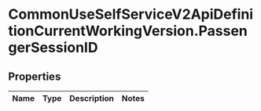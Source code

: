 # CommonUseSelfServiceV2ApiDefinitionCurrentWorkingVersion.PassengerSessionID

## Properties
Name | Type | Description | Notes
------------ | ------------- | ------------- | -------------
